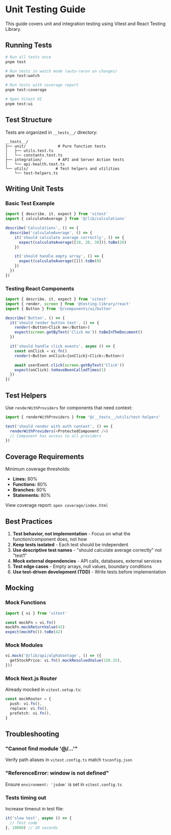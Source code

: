# Unit Testing Guide

This guide covers unit and integration testing using Vitest and React Testing Library.

## Running Tests

```bash
# Run all tests once
pnpm test

# Run tests in watch mode (auto-rerun on changes)
pnpm test:watch

# Run tests with coverage report
pnpm test:coverage

# Open Vitest UI
pnpm test:ui
```

## Test Structure

Tests are organized in `__tests__/` directory:

```
__tests__/
├── unit/              # Pure function tests
│   ├── utils.test.ts
│   └── constants.test.ts
├── integration/       # API and Server Action tests
│   └── api-health.test.ts
└── utils/            # Test helpers and utilities
    └── test-helpers.ts
```

## Writing Unit Tests

### Basic Test Example

```typescript
import { describe, it, expect } from 'vitest'
import { calculateAverage } from '@/lib/calculations'

describe('Calculations', () => {
  describe('calculateAverage', () => {
    it('should calculate average correctly', () => {
      expect(calculateAverage([10, 20, 30])).toBe(20)
    })

    it('should handle empty array', () => {
      expect(calculateAverage([])).toBe(0)
    })
  })
})
```

### Testing React Components

```typescript
import { describe, it, expect } from 'vitest'
import { render, screen } from '@testing-library/react'
import { Button } from '@/components/ui/button'

describe('Button', () => {
  it('should render button text', () => {
    render(<Button>Click me</Button>)
    expect(screen.getByText('Click me')).toBeInTheDocument()
  })

  it('should handle click events', async () => {
    const onClick = vi.fn()
    render(<Button onClick={onClick}>Click</Button>)

    await userEvent.click(screen.getByText('Click'))
    expect(onClick).toHaveBeenCalledTimes(1)
  })
})
```

## Test Helpers

Use `renderWithProviders` for components that need context:

```typescript
import { renderWithProviders } from '@/__tests__/utils/test-helpers'

test('should render with auth context', () => {
  renderWithProviders(<ProtectedComponent />)
  // Component has access to all providers
})
```

## Coverage Requirements

Minimum coverage thresholds:

- **Lines:** 80%
- **Functions:** 80%
- **Branches:** 80%
- **Statements:** 80%

View coverage report: `open coverage/index.html`

## Best Practices

1. **Test behavior, not implementation** - Focus on what the function/component does, not how
2. **Keep tests isolated** - Each test should be independent
3. **Use descriptive test names** - "should calculate average correctly" not "test1"
4. **Mock external dependencies** - API calls, databases, external services
5. **Test edge cases** - Empty arrays, null values, boundary conditions
6. **Use test-driven development (TDD)** - Write tests before implementation

## Mocking

### Mock Functions

```typescript
import { vi } from 'vitest'

const mockFn = vi.fn()
mockFn.mockReturnValue(42)
expect(mockFn()).toBe(42)
```

### Mock Modules

```typescript
vi.mock('@/lib/api/alphaVantage', () => ({
  getStockPrice: vi.fn().mockResolvedValue(150.25),
}))
```

### Mock Next.js Router

Already mocked in `vitest.setup.ts`:

```typescript
const mockRouter = {
  push: vi.fn(),
  replace: vi.fn(),
  prefetch: vi.fn(),
}
```

## Troubleshooting

### "Cannot find module '@/...'"

Verify path aliases in `vitest.config.ts` match `tsconfig.json`

### "ReferenceError: window is not defined"

Ensure `environment: 'jsdom'` is set in `vitest.config.ts`

### Tests timing out

Increase timeout in test file:

```typescript
it('slow test', async () => {
  // Test code
}, 10000) // 10 seconds
```
